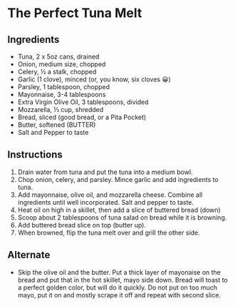 # The Perfect Tuna Melt

## Ingredients

* Tuna, 2 x 5oz cans, drained
* Onion, medium size, chopped
* Celery, ½ a stalk, chopped
* Garlic (1 clove), minced (or, you know, six cloves 😀)
* Parsley, 1 tablespoon, chopped
* Mayonnaise, 3-4 tablespoons
* Extra Virgin Olive Oil, 3 tablespoons, divided
* Mozzarella, ⅓ cup, shredded
* Bread, sliced (good bread, or a Pita Pocket)
* Butter, softened (BUTTER)
* Salt and Pepper to taste

## Instructions

1. Drain water from tuna and put the tuna into a medium bowl.
2. Chop onion, celery, and parsley. Mince garlic and add ingredients to tuna.
3. Add mayonnaise, olive oil, and mozzarella cheese. Combine all ingredients until well incorporated. Salt and pepper to taste.
4. Heat oil on high in a skillet, then add a slice of buttered bread (down)
5. Scoop about 2 tablespoons of tuna salad on bread while it is browning.
6. Add buttered bread slice on top (butter up).
7. When browned, flip the tuna melt over and grill the other side.

## Alternate

* Skip the olive oil and the butter. Put a thick layer of mayonaise on the bread and put that in the hot skillet, mayo side down. Bread will toast to a perfect golden color, but will do it quickly. Do not put on too much mayo, put it on and mostly scrape it off and repeat with second slice.
